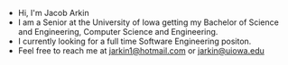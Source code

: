 - Hi, I'm Jacob Arkin
- I am a Senior at the University of Iowa getting my Bachelor of Science and Engineering, Computer Science and Engineering.
- I currently looking for a full time Software Engineering positon.
- Feel free to reach me at jarkin1@hotmail.com or jarkin@uiowa.edu

<!---
jarkin0513/jarkin0513 is a ✨ special ✨ repository because its `README.md` (this file) appears on your GitHub profile.
You can click the Preview link to take a look at your changes.
--->
